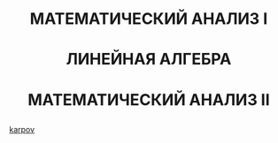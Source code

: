 # <p align="center"> МАТЕМАТИЧЕСКИЙ АНАЛИЗ I</p>
# <p align="center">ЛИНЕЙНАЯ АЛГЕБРА</p>
# <p align="center">МАТЕМАТИЧЕСКИЙ АНАЛИЗ II</p>

[karpov](https://karpov.courses/mathsds)
